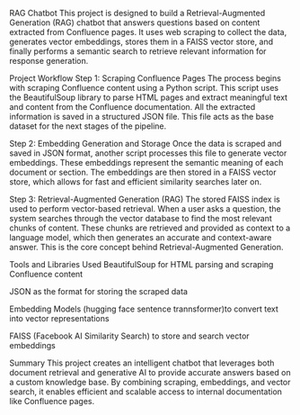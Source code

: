 RAG Chatbot
This project is designed to build a Retrieval-Augmented Generation (RAG) chatbot that answers questions based on content extracted from Confluence pages. It uses web scraping to collect the data, generates vector embeddings, stores them in a FAISS vector store, and finally performs a semantic search to retrieve relevant information for response generation.

Project Workflow
Step 1: Scraping Confluence Pages
The process begins with scraping Confluence content using a Python script. This script uses the BeautifulSoup library to parse HTML pages and extract meaningful text and content from the Confluence documentation. All the extracted information is saved in a structured JSON file. This file acts as the base dataset for the next stages of the pipeline.

Step 2: Embedding Generation and Storage
Once the data is scraped and saved in JSON format, another script processes this file to generate vector embeddings. These embeddings represent the semantic meaning of each document or section. The embeddings are then stored in a FAISS vector store, which allows for fast and efficient similarity searches later on.

Step 3: Retrieval-Augmented Generation (RAG)
The stored FAISS index is used to perform vector-based retrieval. When a user asks a question, the system searches through the vector database to find the most relevant chunks of content. These chunks are retrieved and provided as context to a language model, which then generates an accurate and context-aware answer. This is the core concept behind Retrieval-Augmented Generation.

Tools and Libraries Used
BeautifulSoup for HTML parsing and scraping Confluence content

JSON as the format for storing the scraped data

Embedding Models (hugging face sentence trannsformer)to convert text into vector representations

FAISS (Facebook AI Similarity Search) to store and search vector embeddings


Summary
This project creates an intelligent chatbot that leverages both document retrieval and generative AI to provide accurate answers based on a custom knowledge base. By combining scraping, embeddings, and vector search, it enables efficient and scalable access to internal documentation like Confluence pages.
